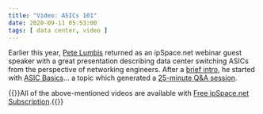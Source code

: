 ```yaml
---
title: "Video: ASICs 101"
date: 2020-09-11 05:53:00
tags: [ data center, video ]
---
```

Earlier this year, [Pete Lumbis](https://www.ipspace.net/Author:Pete_Lumbis) returned as an ipSpace.net webinar guest speaker with a great presentation describing data center switching ASICs from the perspective of networking engineers. After a [brief intro](https://my.ipspace.net/bin/get/DCFabric/AS1%20-%20Introduction.mp4?doccode=DCFabric), he started with [ASIC Basics](https://my.ipspace.net/bin/get/DCFabric/AS2.1%20-%20ASIC%20Basics.mp4?doccode=DCFabric)... a topic which generated a [25-minute Q&A session](https://my.ipspace.net/bin/get/DCFabric/AS2.2%20-%20ASIC%20Basics%20-%20Questions%20and%20Answers.mp4?doccode=DCFabric).

{{<note free>}}All of the above-mentioned videos are available with [Free ipSpace.net Subscription](https://www.ipspace.net/Subscription/Free).{{</note>}}